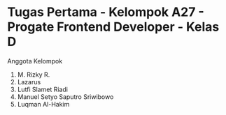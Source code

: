 # Tugas Pertama - Kelompok A27 - Progate Frontend Developer - Kelas D
 Anggota Kelompok<br>
 1. M. Rizky R.<br>
 2. Lazarus<br>
 3. Lutfi Slamet Riadi<br>
 4. Manuel Setyo Saputro Sriwibowo<br>
 5. Luqman Al-Hakim<br>
